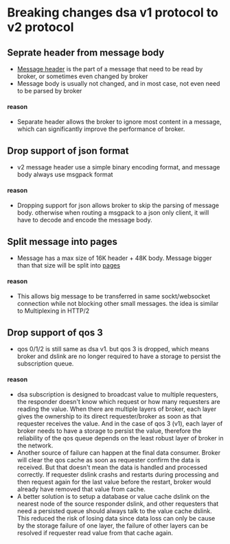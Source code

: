 # Breaking changes dsa v1 protocol to v2 protocol

## Seprate header from message body

* [Message header](protocol/header-structure.md) is the part of a message that need to be read by broker, or sometimes even changed by broker
* Message body is usually not changed, and in most case, not even need to be parsed by broker

#### reason

* Separate header allows the broker to ignore most content in a message, which can significantly improve the performance of broker.

## Drop support of json format

* v2 message header use a simple binary encoding format, and message body always use msgpack format

#### reason

* Dropping support for json allows broker to skip the parsing of message body. otherwise when routing a msgpack to a json only client, it will have to decode and encode the message body.

## Split message into pages

* Message has a max size of 16K header + 48K body. Message bigger than that size will be split into [pages](protocol/paged-message.md)

#### reason

* This allows big message to be transferred in same sockt/websocket connection while not blocking other small messages. the idea is similar to Multiplexing in HTTP/2

## Drop support of qos 3

* qos 0/1/2 is still same as dsa v1. but qos 3 is dropped, which means broker and dslink are no longer required to have a storage to persist the subscription queue.

#### reason

* dsa subscription is designed to broadcast value to multiple requesters, the responder doesn't know which request or how many requesters are reading the value. When there are multiple layers of broker, each layer gives the ownership to its direct requester/broker as soon as that requester receives the value. And in the case of qos 3 (v1), each layer of broker needs to have a storage to persist the value, therefore the reliability of the qos queue depends on the least robust layer of broker in the network. 
* Another source of failure can happen at the final data consumer. Broker will clear the qos cache as soon as requester confirm the data is received. But that doesn't mean the data is handled and processed correctly. If requester dslink crashs and restarts during processing and then request again for the last value before the restart, broker would already have removed that value from cache.
* A better solution is to setup a database or value cache dslink on the nearest node of the source responder dslink, and other requesters that need a persisted queue should always talk to the value cache dslink. This reduced the risk of losing data since data loss can only be cause by the storage failure of one layer, the failure of other layers can be resolved if requester read value from that cache again.
